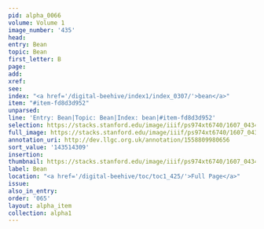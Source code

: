 ```yaml
---
pid: alpha_0066
volume: Volume 1
image_number: '435'
head:
entry: Bean
topic: Bean
first_letter: B
page:
add:
xref:
see:
index: "<a href='/digital-beehive/index1/index_0307/'>bean</a>"
item: "#item-fd8d3d952"
unparsed:
line: 'Entry: Bean|Topic: Bean|Index: bean|#item-fd8d3d952'
selection: https://stacks.stanford.edu/image/iiif/ps974xt6740/1607_0434/407,4309,3006,260/full/0/default.jpg
full_image: https://stacks.stanford.edu/image/iiif/ps974xt6740/1607_0434/full/full/0/default.jpg
annotation_uri: http://dev.llgc.org.uk/annotation/1558809980656
sort_value: '143514309'
insertion:
thumbnail: https://stacks.stanford.edu/image/iiif/ps974xt6740/1607_0434/407,4309,600,180/250,/0/default.jpg
label: Bean
location: "<a href='/digital-beehive/toc/toc1_425/'>Full Page</a>"
issue:
also_in_entry:
order: '065'
layout: alpha_item
collection: alpha1
---
```

